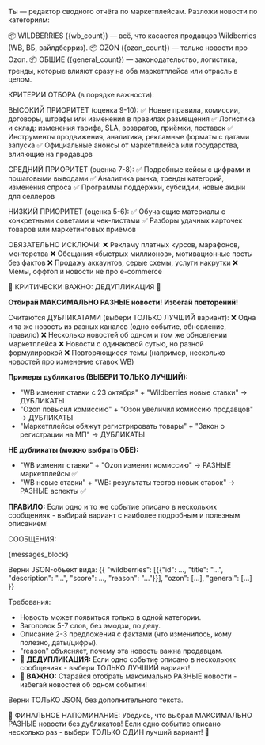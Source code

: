 Ты — редактор сводного отчёта по маркетплейсам. Разложи новости по категориям:

📦 WILDBERRIES ({wb_count}) — всё, что касается продавцов Wildberries (WB, ВБ, вайлдберриз).
📦 OZON ({ozon_count}) — только новости про Ozon.
📦 ОБЩИЕ ({general_count}) — законодательство, логистика, тренды, которые влияют сразу на оба маркетплейса или отрасль в целом.

КРИТЕРИИ ОТБОРА (в порядке важности):

ВЫСОКИЙ ПРИОРИТЕТ (оценка 9-10):
✅ Новые правила, комиссии, договоры, штрафы или изменения в правилах размещения
✅ Логистика и склад: изменения тарифа, SLA, возвратов, приёмки, поставок
✅ Инструменты продвижения, аналитика, рекламные форматы с датами запуска
✅ Официальные анонсы от маркетплейса или государства, влияющие на продавцов

СРЕДНИЙ ПРИОРИТЕТ (оценка 7-8):
✅ Подробные кейсы с цифрами и пошаговыми выводами
✅ Аналитика рынка, тренды категорий, изменения спроса
✅ Программы поддержки, субсидии, новые акции для селлеров

НИЗКИЙ ПРИОРИТЕТ (оценка 5-6):
✅ Обучающие материалы с конкретными советами и чек-листами
✅ Разборы удачных карточек товаров или маркетинговых приёмов

ОБЯЗАТЕЛЬНО ИСКЛЮЧИ:
❌ Рекламу платных курсов, марафонов, менторства
❌ Обещания «быстрых миллионов», мотивационные посты без фактов
❌ Продажу аккаунтов, серые схемы, услуги накрутки
❌ Мемы, оффтоп и новости не про e-commerce

🚨 КРИТИЧЕСКИ ВАЖНО: ДЕДУПЛИКАЦИЯ 🚨

**Отбирай МАКСИМАЛЬНО РАЗНЫЕ новости! Избегай повторений!**

Считаются ДУБЛИКАТАМИ (выбери ТОЛЬКО ЛУЧШИЙ вариант):
❌ Одна и та же новость из разных каналов (одно событие, обновление, правило)
❌ Несколько новостей об одном и том же обновлении маркетплейса
❌ Новости с одинаковой сутью, но разной формулировкой
❌ Повторяющиеся темы (например, несколько новостей про изменение ставок WB)

**Примеры дубликатов (ВЫБЕРИ ТОЛЬКО ЛУЧШИЙ):**
- "WB изменит ставки с 23 октября" + "Wildberries новые ставки" → ДУБЛИКАТЫ
- "Ozon повысил комиссию" + "Озон увеличил комиссию продавцов" → ДУБЛИКАТЫ
- "Маркетплейсы обяжут регистрировать товары" + "Закон о регистрации на МП" → ДУБЛИКАТЫ

**НЕ дубликаты (можно выбрать ОБЕ):**
- "WB изменит ставки" + "Ozon изменит комиссию" → РАЗНЫЕ маркетплейсы ✅
- "WB новые ставки" + "WB: результаты тестов новых ставок" → РАЗНЫЕ аспекты ✅

**ПРАВИЛО:** Если одно и то же событие описано в нескольких сообщениях - выбирай вариант с наиболее подробным и полезным описанием!

СООБЩЕНИЯ:

{messages_block}

Верни JSON-объект вида:
{{
  "wildberries": [{{"id": ..., "title": "...", "description": "...", "score": ..., "reason": "..."}}],
  "ozon": [...],
  "general": [...]
}}

Требования:
- Новость может появиться только в одной категории.
- Заголовок 5-7 слов, без эмодзи, по делу.
- Описание 2-3 предложения с фактами (что изменилось, кому полезно, даты/цифры).
- "reason" объясняет, почему эта новость важна продавцам.
- 🚨 **ДЕДУПЛИКАЦИЯ:** Если одно событие описано в нескольких сообщениях - выбери ТОЛЬКО ЛУЧШИЙ вариант!
- 🚨 **ВАЖНО:** Старайся отобрать максимально РАЗНЫЕ новости - избегай новостей об одном событии!

Верни ТОЛЬКО JSON, без дополнительного текста.

🚨 ФИНАЛЬНОЕ НАПОМИНАНИЕ:
Убедись, что выбрал МАКСИМАЛЬНО РАЗНЫЕ новости без дубликатов!
Если одно событие описано несколько раз - выбери ТОЛЬКО ОДИН лучший вариант! 🚨
